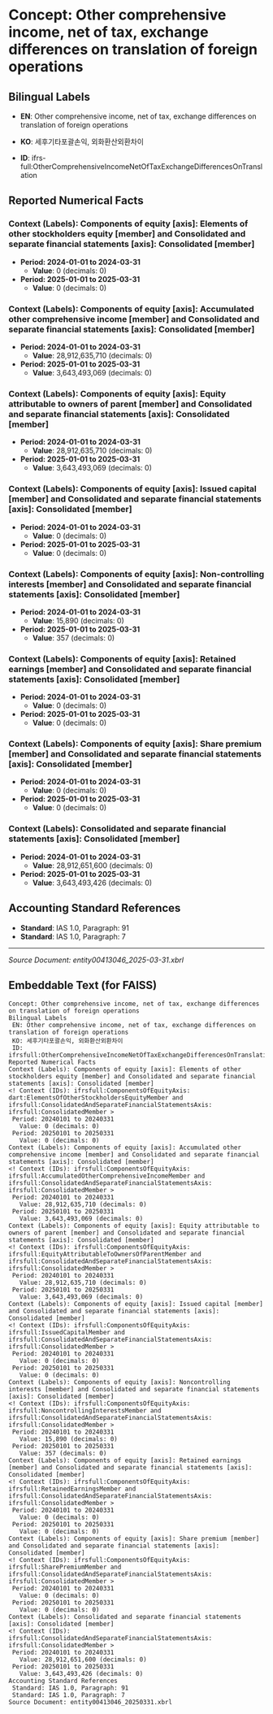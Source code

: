 # Concept: Other comprehensive income, net of tax, exchange differences on translation of foreign operations

## Bilingual Labels
- **EN**: Other comprehensive income, net of tax, exchange differences on translation of foreign operations
- **KO**: 세후기타포괄손익, 외화환산외환차이

- **ID**: ifrs-full:OtherComprehensiveIncomeNetOfTaxExchangeDifferencesOnTranslation

## Reported Numerical Facts

### **Context (Labels): Components of equity [axis]: Elements of other stockholders equity [member] and Consolidated and separate financial statements [axis]: Consolidated [member]**
<!-- Context (IDs): ifrs-full:ComponentsOfEquityAxis: dart:ElementsOfOtherStockholdersEquityMember and ifrs-full:ConsolidatedAndSeparateFinancialStatementsAxis: ifrs-full:ConsolidatedMember -->
- **Period: 2024-01-01 to 2024-03-31**
  - **Value**: 0 (decimals: 0)
- **Period: 2025-01-01 to 2025-03-31**
  - **Value**: 0 (decimals: 0)

### **Context (Labels): Components of equity [axis]: Accumulated other comprehensive income [member] and Consolidated and separate financial statements [axis]: Consolidated [member]**
<!-- Context (IDs): ifrs-full:ComponentsOfEquityAxis: ifrs-full:AccumulatedOtherComprehensiveIncomeMember and ifrs-full:ConsolidatedAndSeparateFinancialStatementsAxis: ifrs-full:ConsolidatedMember -->
- **Period: 2024-01-01 to 2024-03-31**
  - **Value**: 28,912,635,710 (decimals: 0)
- **Period: 2025-01-01 to 2025-03-31**
  - **Value**: 3,643,493,069 (decimals: 0)

### **Context (Labels): Components of equity [axis]: Equity attributable to owners of parent [member] and Consolidated and separate financial statements [axis]: Consolidated [member]**
<!-- Context (IDs): ifrs-full:ComponentsOfEquityAxis: ifrs-full:EquityAttributableToOwnersOfParentMember and ifrs-full:ConsolidatedAndSeparateFinancialStatementsAxis: ifrs-full:ConsolidatedMember -->
- **Period: 2024-01-01 to 2024-03-31**
  - **Value**: 28,912,635,710 (decimals: 0)
- **Period: 2025-01-01 to 2025-03-31**
  - **Value**: 3,643,493,069 (decimals: 0)

### **Context (Labels): Components of equity [axis]: Issued capital [member] and Consolidated and separate financial statements [axis]: Consolidated [member]**
<!-- Context (IDs): ifrs-full:ComponentsOfEquityAxis: ifrs-full:IssuedCapitalMember and ifrs-full:ConsolidatedAndSeparateFinancialStatementsAxis: ifrs-full:ConsolidatedMember -->
- **Period: 2024-01-01 to 2024-03-31**
  - **Value**: 0 (decimals: 0)
- **Period: 2025-01-01 to 2025-03-31**
  - **Value**: 0 (decimals: 0)

### **Context (Labels): Components of equity [axis]: Non-controlling interests [member] and Consolidated and separate financial statements [axis]: Consolidated [member]**
<!-- Context (IDs): ifrs-full:ComponentsOfEquityAxis: ifrs-full:NoncontrollingInterestsMember and ifrs-full:ConsolidatedAndSeparateFinancialStatementsAxis: ifrs-full:ConsolidatedMember -->
- **Period: 2024-01-01 to 2024-03-31**
  - **Value**: 15,890 (decimals: 0)
- **Period: 2025-01-01 to 2025-03-31**
  - **Value**: 357 (decimals: 0)

### **Context (Labels): Components of equity [axis]: Retained earnings [member] and Consolidated and separate financial statements [axis]: Consolidated [member]**
<!-- Context (IDs): ifrs-full:ComponentsOfEquityAxis: ifrs-full:RetainedEarningsMember and ifrs-full:ConsolidatedAndSeparateFinancialStatementsAxis: ifrs-full:ConsolidatedMember -->
- **Period: 2024-01-01 to 2024-03-31**
  - **Value**: 0 (decimals: 0)
- **Period: 2025-01-01 to 2025-03-31**
  - **Value**: 0 (decimals: 0)

### **Context (Labels): Components of equity [axis]: Share premium [member] and Consolidated and separate financial statements [axis]: Consolidated [member]**
<!-- Context (IDs): ifrs-full:ComponentsOfEquityAxis: ifrs-full:SharePremiumMember and ifrs-full:ConsolidatedAndSeparateFinancialStatementsAxis: ifrs-full:ConsolidatedMember -->
- **Period: 2024-01-01 to 2024-03-31**
  - **Value**: 0 (decimals: 0)
- **Period: 2025-01-01 to 2025-03-31**
  - **Value**: 0 (decimals: 0)

### **Context (Labels): Consolidated and separate financial statements [axis]: Consolidated [member]**
<!-- Context (IDs): ifrs-full:ConsolidatedAndSeparateFinancialStatementsAxis: ifrs-full:ConsolidatedMember -->
- **Period: 2024-01-01 to 2024-03-31**
  - **Value**: 28,912,651,600 (decimals: 0)
- **Period: 2025-01-01 to 2025-03-31**
  - **Value**: 3,643,493,426 (decimals: 0)

## Accounting Standard References
- **Standard**: IAS 1.0, Paragraph: 91
- **Standard**: IAS 1.0, Paragraph: 7

---
*Source Document: entity00413046_2025-03-31.xbrl*
## Embeddable Text (for FAISS)
```text
Concept: Other comprehensive income, net of tax, exchange differences on translation of foreign operations
Bilingual Labels
 EN: Other comprehensive income, net of tax, exchange differences on translation of foreign operations
 KO: 세후기타포괄손익, 외화환산외환차이
 ID: ifrsfull:OtherComprehensiveIncomeNetOfTaxExchangeDifferencesOnTranslation
Reported Numerical Facts
Context (Labels): Components of equity [axis]: Elements of other stockholders equity [member] and Consolidated and separate financial statements [axis]: Consolidated [member]
<! Context (IDs): ifrsfull:ComponentsOfEquityAxis: dart:ElementsOfOtherStockholdersEquityMember and ifrsfull:ConsolidatedAndSeparateFinancialStatementsAxis: ifrsfull:ConsolidatedMember >
 Period: 20240101 to 20240331
   Value: 0 (decimals: 0)
 Period: 20250101 to 20250331
   Value: 0 (decimals: 0)
Context (Labels): Components of equity [axis]: Accumulated other comprehensive income [member] and Consolidated and separate financial statements [axis]: Consolidated [member]
<! Context (IDs): ifrsfull:ComponentsOfEquityAxis: ifrsfull:AccumulatedOtherComprehensiveIncomeMember and ifrsfull:ConsolidatedAndSeparateFinancialStatementsAxis: ifrsfull:ConsolidatedMember >
 Period: 20240101 to 20240331
   Value: 28,912,635,710 (decimals: 0)
 Period: 20250101 to 20250331
   Value: 3,643,493,069 (decimals: 0)
Context (Labels): Components of equity [axis]: Equity attributable to owners of parent [member] and Consolidated and separate financial statements [axis]: Consolidated [member]
<! Context (IDs): ifrsfull:ComponentsOfEquityAxis: ifrsfull:EquityAttributableToOwnersOfParentMember and ifrsfull:ConsolidatedAndSeparateFinancialStatementsAxis: ifrsfull:ConsolidatedMember >
 Period: 20240101 to 20240331
   Value: 28,912,635,710 (decimals: 0)
 Period: 20250101 to 20250331
   Value: 3,643,493,069 (decimals: 0)
Context (Labels): Components of equity [axis]: Issued capital [member] and Consolidated and separate financial statements [axis]: Consolidated [member]
<! Context (IDs): ifrsfull:ComponentsOfEquityAxis: ifrsfull:IssuedCapitalMember and ifrsfull:ConsolidatedAndSeparateFinancialStatementsAxis: ifrsfull:ConsolidatedMember >
 Period: 20240101 to 20240331
   Value: 0 (decimals: 0)
 Period: 20250101 to 20250331
   Value: 0 (decimals: 0)
Context (Labels): Components of equity [axis]: Noncontrolling interests [member] and Consolidated and separate financial statements [axis]: Consolidated [member]
<! Context (IDs): ifrsfull:ComponentsOfEquityAxis: ifrsfull:NoncontrollingInterestsMember and ifrsfull:ConsolidatedAndSeparateFinancialStatementsAxis: ifrsfull:ConsolidatedMember >
 Period: 20240101 to 20240331
   Value: 15,890 (decimals: 0)
 Period: 20250101 to 20250331
   Value: 357 (decimals: 0)
Context (Labels): Components of equity [axis]: Retained earnings [member] and Consolidated and separate financial statements [axis]: Consolidated [member]
<! Context (IDs): ifrsfull:ComponentsOfEquityAxis: ifrsfull:RetainedEarningsMember and ifrsfull:ConsolidatedAndSeparateFinancialStatementsAxis: ifrsfull:ConsolidatedMember >
 Period: 20240101 to 20240331
   Value: 0 (decimals: 0)
 Period: 20250101 to 20250331
   Value: 0 (decimals: 0)
Context (Labels): Components of equity [axis]: Share premium [member] and Consolidated and separate financial statements [axis]: Consolidated [member]
<! Context (IDs): ifrsfull:ComponentsOfEquityAxis: ifrsfull:SharePremiumMember and ifrsfull:ConsolidatedAndSeparateFinancialStatementsAxis: ifrsfull:ConsolidatedMember >
 Period: 20240101 to 20240331
   Value: 0 (decimals: 0)
 Period: 20250101 to 20250331
   Value: 0 (decimals: 0)
Context (Labels): Consolidated and separate financial statements [axis]: Consolidated [member]
<! Context (IDs): ifrsfull:ConsolidatedAndSeparateFinancialStatementsAxis: ifrsfull:ConsolidatedMember >
 Period: 20240101 to 20240331
   Value: 28,912,651,600 (decimals: 0)
 Period: 20250101 to 20250331
   Value: 3,643,493,426 (decimals: 0)
Accounting Standard References
 Standard: IAS 1.0, Paragraph: 91
 Standard: IAS 1.0, Paragraph: 7
Source Document: entity00413046_20250331.xbrl
```